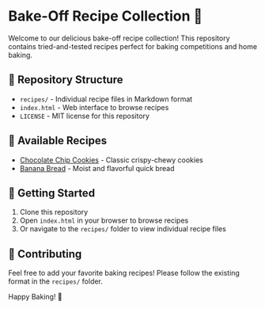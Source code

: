 # Bake-Off Recipe Collection 🥧

Welcome to our delicious bake-off recipe collection! This repository contains tried-and-tested recipes perfect for baking competitions and home baking.

## 📁 Repository Structure

- `recipes/` - Individual recipe files in Markdown format
- `index.html` - Web interface to browse recipes
- `LICENSE` - MIT license for this repository

## 🍪 Available Recipes

- [Chocolate Chip Cookies](recipes/chocolate-chip-cookies.md) - Classic crispy-chewy cookies
- [Banana Bread](recipes/banana-bread.md) - Moist and flavorful quick bread

## 🚀 Getting Started

1. Clone this repository
2. Open `index.html` in your browser to browse recipes
3. Or navigate to the `recipes/` folder to view individual recipe files

## 🤝 Contributing

Feel free to add your favorite baking recipes! Please follow the existing format in the `recipes/` folder.

Happy Baking! 🍰
